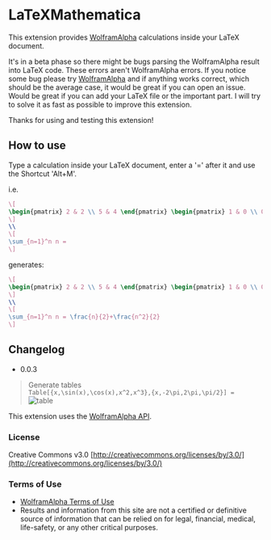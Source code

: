 # LaTeXMathematica
This extension provides [WolframAlpha](http://wolframalpha.com) calculations inside your LaTeX document.

It's in a beta phase so there might be bugs parsing the WolframAlpha result into LaTeX code. These errors aren't WolframAlpha errors. If you notice some bug please try [WolframAlpha](http://wolframalpha) and if anything works correct, which should be the average case, it would be great if you can open an issue. Would be great if you can add your LaTeX file or the important part. I will try to solve it as fast as possible to improve this extension.

Thanks for using and testing this extension!

## How to use
Type a calculation inside your LaTeX document, enter a '=' after it and use the Shortcut 'Alt+M'.

i.e. 
```tex
\[
\begin{pmatrix} 2 & 2 \\ 5 & 4 \end{pmatrix} \begin{pmatrix} 1 & 0 \\ 0 & 0 \end{pmatrix} = 
\]
\\
\[
\sum_{n=1}^n n =
\]
```
generates: 
```tex
\[
\begin{pmatrix} 2 & 2 \\ 5 & 4 \end{pmatrix} \begin{pmatrix} 1 & 0 \\ 0 & 0 \end{pmatrix} = \begin{pmatrix}2 &  0 \\ 5 &  0\end{pmatrix}
\]
\\
\[
\sum_{n=1}^n n = \frac{n}{2}+\frac{n^2}{2}
\]
```

## Changelog
- 0.0.3  

> Generate tables  
> `Table[{x,\sin(x),\cos(x),x^2,x^3},{x,-2\pi,2\pi,\pi/2}] =`  
> ![table](https://cloud.githubusercontent.com/assets/4931746/3771347/26a429e6-18f4-11e4-9a7c-265dca02f0f7.png)


This extension uses the [WolframAlpha API](http://products.wolframalpha.com/api/).

### License
Creative Commons v3.0
[http://creativecommons.org/licenses/by/3.0/](http://creativecommons.org/licenses/by/3.0/)

### Terms of Use
- [WolframAlpha Terms of Use](http://www.wolframalpha.com/termsofuse.html)
- Results and information from this site are not a certified or definitive source of information that can be relied on for legal, financial, medical, life-safety, or any other critical purposes.



